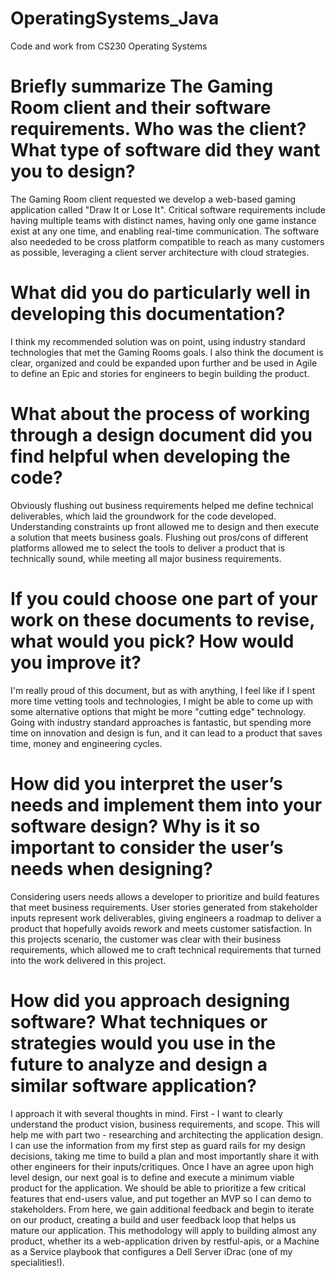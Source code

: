 # OperatingSystems_Java
Code and work from CS230 Operating Systems

# Briefly summarize The Gaming Room client and their software requirements. Who was the client? What type of software did they want you to design?
The Gaming Room client requested we develop a web-based gaming application called "Draw It or Lose It". Critical software requirements include having multiple teams with distinct names, having only one game instance exist at any one time, and enabling real-time communication. The software also neededed to be cross platform compatible to reach as many customers as possible, leveraging a client server architecture with cloud strategies. 

# What did you do particularly well in developing this documentation?
I think my recommended solution was on point, using industry standard technologies that met the Gaming Rooms goals. I also think the document is clear, organized and could be expanded upon further and be used in Agile to define an Epic and stories for engineers to begin building the product. 

# What about the process of working through a design document did you find helpful when developing the code?
Obviously flushing out business requirements helped me define technical deliverables, which laid the groundwork for the code developed. Understanding constraints up front allowed me to design and then execute a solution that meets business goals. Flushing out pros/cons of different platforms allowed me to select the tools to deliver a product that is technically sound, while meeting all major business requirements.

# If you could choose one part of your work on these documents to revise, what would you pick? How would you improve it?
I'm really proud of this document, but as with anything, I feel like if I spent more time vetting tools and technologies, I might be able to come up with some alternative options that might be more "cutting edge" technology. Going with industry standard approaches is fantastic, but spending more time on innovation and design is fun, and it can lead to a product that saves time, money and engineering cycles. 

# How did you interpret the user’s needs and implement them into your software design? Why is it so important to consider the user’s needs when designing? 
Considering users needs allows a developer to prioritize and build features that meet business requirements. User stories generated from stakeholder inputs represent work deliverables, giving engineers a roadmap to deliver a product that hopefully avoids rework and meets customer satisfaction. In this projects scenario, the customer was clear with their business requirements, which allowed me to craft technical requirements that turned into the work delivered in this project. 

# How did you approach designing software? What techniques or strategies would you use in the future to analyze and design a similar software application?
I approach it with several thoughts in mind. First - I want to clearly understand the product vision, business requirements, and scope. This will help me with part two - researching and architecting the application design. I can use the information from my first step as guard rails for my design decisions, taking me time to build a plan and most importantly share it with other engineers for their inputs/critiques. Once I have an agree upon high level design, our next goal is to define and execute a minimum viable product for the application. We should be able to prioritize a few critical features that end-users value, and put together an MVP so I can demo to stakeholders. From here, we gain additional feedback and begin to iterate on our product, creating a build and user feedback loop that helps us mature our application. This methodology will apply to building almost any product, whether its a web-application driven by restful-apis, or a Machine as a Service playbook that configures a Dell Server iDrac (one of my specialities!).

